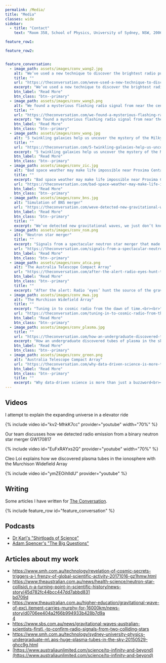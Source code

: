 ```yaml
---
permalink: /Media/
title: "Media"
classes: wide
sidebar:
  - title: "Contact"
    text: "Room 358, School of Physics, University of Sydney, NSW, 2006"

feature_row1:

feature_row2:


feature_conversation:
  - image_path: assets/images/conv_wang2.jpg
    alt: "We’ve used a new technique to discover the brightest radio pulsar outside our own galaxy"
    title: ""
    url: "https://theconversation.com/weve-used-a-new-technique-to-discover-te-brightest-radio-pulsar-outside-our-own-galaxy-180508"
    excerpt: "We’ve used a new technique to discover the brightest radio pulsar outside our own galaxy"
    btn_label: "Read More"
    btn_class: "btn--primary"
  - image_path: assets/images/conv_wang3.png
    alt: "We found a mysterious flashing radio signal from near the centre of the galaxy"
    title: ""
    url: "https://theconversation.com/we-found-a-mysterious-flashing-radio-signal-from-near-the-centre-of-the-galaxy-167802"
    excerpt: "We found a mysterious flashing radio signal from near the centre of the galaxy"
    btn_label: "Read More"
    btn_class: "btn--primary"
  - image_path: assets/images/conv_wang.jpg
    alt: "5 twinkling galaxies help us uncover the mystery of the Milky Way’s missing matter"
    title: ""
    url: "https://theconversation.com/5-twinkling-galaxies-help-us-uncover-the-mystery-of-the-milky-ways-missing-matter-153650"
    excerpt: "5 twinkling galaxies help us uncover the mystery of the Milky Way’s missing matter"
    btn_label: "Read More"
    btn_class: "btn--primary"
  - image_path: assets/images/conv_zic.jpg
    alt: "Bad space weather may make life impossible near Proxima Centauri"
    title: ""
    excerpt: "Bad space weather may make life impossible near Proxima Centauri"
    url: "https://theconversation.com/bad-space-weather-may-make-life-impossible-near-proxima-centauri-150979"
    btn_label: "Read More"
    btn_class: "btn--primary"
  - image_path: assets/images/conv_bns.jpg
    alt: "Simulation of BNS merger"
    url: "https://theconversation.com/weve-detected-new-gravitational-waves-we-just-dont-know-where-they-come-from-yet-116267"
    btn_label: "Read More"
    btn_class: "btn--primary"
    title: ""
    excerpt: "We’ve detected new gravitational waves, we just don’t know where they come from (yet)<br><br>"
  - image_path: assets/images/conv_nsm.png
    alt: "Neutron star merger"
    title: ""
    excerpt: "Signals from a spectacular neutron star merger that made gravitational waves are slowly fading away"
    url: "https://theconversation.com/signals-from-a-spectacular-neutron-star-merger-that-made-gravitational-waves-are-slowly-fading-away-94294"
    btn_label: "Read More"
    btn_class: "btn--primary"
  - image_path: assets/images/conv_atca.png
    alt: "The Australia Telescope Compact Array"
    url: "https://theconversation.com/after-the-alert-radio-eyes-hunt-the-source-of-the-gravitational-waves-85106"
    btn_label: "Read More"
    btn_class: "btn--primary"
    title: ""
    excerpt: "After the alert: Radio ‘eyes’ hunt the source of the gravitational waves<br><br>"
  - image_path: assets/images/conv_mwa.jpg
    alt: "The Murchison Widefield Array"
    title: ""
    excerpt: "Tuning in to cosmic radio from the dawn of time.<br><br>"
    url: "https://theconversation.com/tuning-in-to-cosmic-radio-from-the-dawn-of-time-51584"
    btn_label: "Read More"
    btn_class: "btn--primary"
  - image_path: assets/images/conv_plasma.jpg
    title: ""
    url: "https://theconversation.com/how-an-undergraduate-discovered-tubes-of-plasma-in-the-sky-42810"
    excerpt: "How an undergraduate discovered tubes of plasma in the sky."
    btn_label: "Read More"
    btn_class: "btn--primary"
  - image_path: assets/images/conv_green.png
    alt: "Australia Telescope Compact Array"
    url: "https://theconversation.com/why-data-driven-science-is-more-than-just-a-buzzword-76949"
    btn_label: "Read More"
    btn_class: "btn--primary"
    title: ""
    excerpt: "Why data-driven science is more than just a buzzword<br><br>"
---
```


## Videos
I attempt to explain the expanding universe in a elevator ride

{% include video id="kv2-MhkK7cc" provider="youtube" width="70%" %}

Our team discusses how we detected radio emission from a binary neutron star merger GW170817

{% include video id="EuFxRAYxs2Q" provider="youtube" width="70%" %}

Cleo Loi explains how we discovered plasma tubes in the ionosphere with the Murchison Widefield Array

{% include video id="ymZEOihlIdU" provider="youtube" %}


## Writing

Some articles I have written for [The Conversation](https://theconversation.com/profiles/tara-murphy-1082/articles).

{% include feature_row id="feature_conversation" %}
<!-- {% include feature_row id="feature_row1" %}
{% include feature_row id="feature_row2" %} -->



## Podcasts
* [Dr Karl's "Shirtloads of Science"](https://shirtloadsofscience.libsyn.com/secret-astronomy-tara-murphy-and-the-explosive-discoveries-of-2017-67)
* [Adam Spencer's "The Big Questions"](https://www.podcastone.com.au/episode/what-happens-when-neutron-stars-collide)



## Articles about my work

* [https://www.smh.com.au/technology/revelation-of-cosmic-secrets-triggers-a-\
frenzy-of-global-scientific-activity-20171016-gz1hmw.html](https://www.smh.com.au/technology/revelation-of-cosmic-secrets-triggers-a-frenzy-of-global-scientific-activity-20171016-gz1hmw.html)
* [https://www.theaustralian.com.au/news/health-science/neutron-star-collisio\
n-a-turning-point-in-scientific-history/news-story/45d782fc44bcc447dd7abbd831\
bd709d](https://www.theaustralian.com.au/news/health-science/neutron-star-collision-a-turning-point-in-scientific-history/news-story/45d782fc44bcc447dd7abbd831bd709d)
* [https://www.theaustralian.com.au/higher-education/gravitational-wave-of-exc\
itement-carries-murphy-for-16000km/news-story/d0706ee404a2f66b994933b428b7d9a\
4](https://www.theaustralian.com.au/higher-education/gravitational-wave-of-excitement-carries-murphy-for-16000km/news-story/d0706ee404a2f66b994933b428b7d9a4)
* [https://www.sbs.com.au/news/gravitational-waves-australian-scientists-first\
-to-confirm-radio-signals-from-two-colliding-stars](https://www.sbs.com.au/news/gravitational-waves-australian-scientists-first-to-confirm-radio-signals-from-two-colliding-stars)
* [https://www.smh.com.au/technology/sydney-university-physics-undergraduate-m\
aps-huge-plasma-tubes-in-the-sky-20150529-ghcc9g.html](https://www.smh.com.au/technology/sydney-university-physics-undergraduate-maps-huge-plasma-tubes-in-the-sky-20150529-ghcc9g.html)
* [https://www.australiaunlimited.com/science/to-infinity-and-beyond](https://www.australiaunlimited.com/science/to-infinity-and-beyond)
